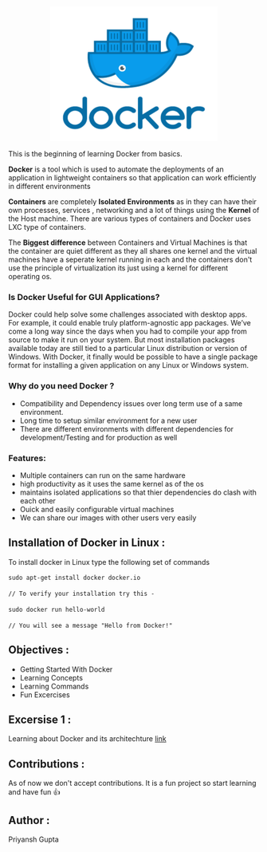 <p align="center">
 <img width="336" height="270" src="Images/geektechstuff_docker.png">
</p>

This is the beginning of learning Docker from basics. 

**Docker** is a tool which is used to automate the deployments of an application in lightweight containers so that application can work efficiently in different environments 

**Containers** are completely **Isolated Environments** as in they can have their own processes, services
, networking and a lot of things using the **Kernel** of the Host machine. There are various types of containers and Docker uses LXC type of containers.

The **Biggest difference** between Containers and Virtual Machines is that the container are quiet different as they all shares one kernel and the virtual machines have a seperate kernel running in each and the containers don't use the principle of virtualization its just using a kernel for different operating os.

### Is Docker Useful for GUI Applications?

Docker could help solve some challenges associated with desktop apps. For example, it could enable truly platform-agnostic app packages. We’ve come a long way since the days when you had to compile your app from source to make it run on your system. But most installation packages available today are still tied to a particular Linux distribution or version of Windows. With Docker, it finally would be possible to have a single package format for installing a given application on any Linux or Windows system.

### Why do you need Docker ? 

* Compatibility and Dependency issues over long term use of a same environment.
* Long time to setup similar environment for a new user
* There are different environments with different dependencies for development/Testing and for production as well 


### Features:

 - Multiple containers can run on the same hardware
 - high productivity as it uses the same kernel as of the os 
 - maintains isolated applications so that thier dependencies do clash with each other
 - Ouick and easily configurable virtual machines
 - We can share our images with other users very easily 

## Installation of Docker in Linux :

To install docker in Linux type the following set of commands

```shell 
sudo apt-get install docker docker.io

// To verify your installation try this -

sudo docker run hello-world

// You will see a message "Hello from Docker!"
```

## Objectives :

- Getting Started With Docker
- Learning Concepts 
- Learning Commands
- Fun Excercises

## Excersise 1 :

Learning about Docker and its architechture [link]()

## Contributions :

As of now we don't accept contributions. It is a fun project so start learning and have fun :+1:

## Author :

Priyansh Gupta
